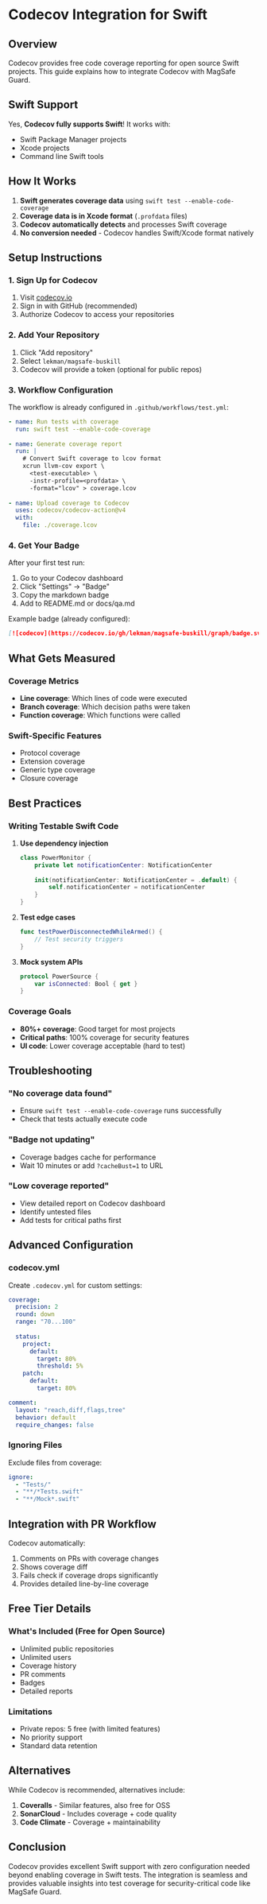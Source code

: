 # Codecov Integration for Swift

## Overview

Codecov provides free code coverage reporting for open source Swift projects. This guide explains how to integrate Codecov with MagSafe Guard.

## Swift Support

Yes, **Codecov fully supports Swift**! It works with:

- Swift Package Manager projects
- Xcode projects
- Command line Swift tools

## How It Works

1. **Swift generates coverage data** using `swift test --enable-code-coverage`
2. **Coverage data is in Xcode format** (`.profdata` files)
3. **Codecov automatically detects** and processes Swift coverage
4. **No conversion needed** - Codecov handles Swift/Xcode format natively

## Setup Instructions

### 1. Sign Up for Codecov

1. Visit [codecov.io](https://codecov.io)
2. Sign in with GitHub (recommended)
3. Authorize Codecov to access your repositories

### 2. Add Your Repository

1. Click "Add repository"
2. Select `lekman/magsafe-buskill`
3. Codecov will provide a token (optional for public repos)

### 3. Workflow Configuration

The workflow is already configured in `.github/workflows/test.yml`:

```yaml
- name: Run tests with coverage
  run: swift test --enable-code-coverage
  
- name: Generate coverage report
  run: |
    # Convert Swift coverage to lcov format
    xcrun llvm-cov export \
      <test-executable> \
      -instr-profile=<profdata> \
      -format="lcov" > coverage.lcov
  
- name: Upload coverage to Codecov
  uses: codecov/codecov-action@v4
  with:
    file: ./coverage.lcov
```

### 4. Get Your Badge

After your first test run:

1. Go to your Codecov dashboard
2. Click "Settings" → "Badge"
3. Copy the markdown badge
4. Add to README.md or docs/qa.md

Example badge (already configured):

```markdown
[![codecov](https://codecov.io/gh/lekman/magsafe-buskill/graph/badge.svg?token=AshUsxKtAI)](https://codecov.io/gh/lekman/magsafe-buskill)
```

## What Gets Measured

### Coverage Metrics

- **Line coverage**: Which lines of code were executed
- **Branch coverage**: Which decision paths were taken
- **Function coverage**: Which functions were called

### Swift-Specific Features

- Protocol coverage
- Extension coverage
- Generic type coverage
- Closure coverage

## Best Practices

### Writing Testable Swift Code

1. **Use dependency injection**

   ```swift
   class PowerMonitor {
       private let notificationCenter: NotificationCenter
       
       init(notificationCenter: NotificationCenter = .default) {
           self.notificationCenter = notificationCenter
       }
   }
   ```

2. **Test edge cases**

   ```swift
   func testPowerDisconnectedWhileArmed() {
       // Test security triggers
   }
   ```

3. **Mock system APIs**

   ```swift
   protocol PowerSource {
       var isConnected: Bool { get }
   }
   ```

### Coverage Goals

- **80%+ coverage**: Good target for most projects
- **Critical paths**: 100% coverage for security features
- **UI code**: Lower coverage acceptable (hard to test)

## Troubleshooting

### "No coverage data found"

- Ensure `swift test --enable-code-coverage` runs successfully
- Check that tests actually execute code

### "Badge not updating"

- Coverage badges cache for performance
- Wait 10 minutes or add `?cacheBust=1` to URL

### "Low coverage reported"

- View detailed report on Codecov dashboard
- Identify untested files
- Add tests for critical paths first

## Advanced Configuration

### codecov.yml

Create `.codecov.yml` for custom settings:

```yaml
coverage:
  precision: 2
  round: down
  range: "70...100"
  
  status:
    project:
      default:
        target: 80%
        threshold: 5%
    patch:
      default:
        target: 80%

comment:
  layout: "reach,diff,flags,tree"
  behavior: default
  require_changes: false
```

### Ignoring Files

Exclude files from coverage:

```yaml
ignore:
  - "Tests/"
  - "**/*Tests.swift"
  - "**/Mock*.swift"
```

## Integration with PR Workflow

Codecov automatically:

1. Comments on PRs with coverage changes
2. Shows coverage diff
3. Fails check if coverage drops significantly
4. Provides detailed line-by-line coverage

## Free Tier Details

### What's Included (Free for Open Source)

- Unlimited public repositories
- Unlimited users
- Coverage history
- PR comments
- Badges
- Detailed reports

### Limitations

- Private repos: 5 free (with limited features)
- No priority support
- Standard data retention

## Alternatives

While Codecov is recommended, alternatives include:

1. **Coveralls** - Similar features, also free for OSS
2. **SonarCloud** - Includes coverage + code quality
3. **Code Climate** - Coverage + maintainability

## Conclusion

Codecov provides excellent Swift support with zero configuration needed beyond enabling coverage in Swift tests. The integration is seamless and provides valuable insights into test coverage for security-critical code like MagSafe Guard.
